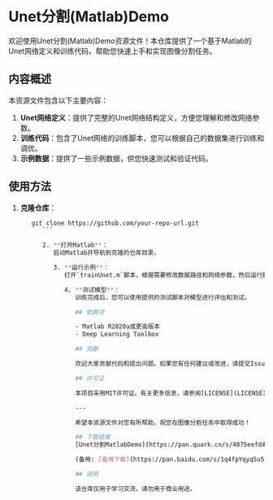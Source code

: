 # Unet分割(Matlab)Demo

欢迎使用Unet分割(Matlab)Demo资源文件！本仓库提供了一个基于Matlab的Unet网络定义和训练代码，帮助您快速上手和实现图像分割任务。

## 内容概述

本资源文件包含以下主要内容：

1. **Unet网络定义**：提供了完整的Unet网络结构定义，方便您理解和修改网络参数。
2. **训练代码**：包含了Unet网络的训练脚本，您可以根据自己的数据集进行训练和调优。
3. **示例数据**：提供了一些示例数据，供您快速测试和验证代码。

## 使用方法

1. **克隆仓库**：
   ```bash
      git clone https://github.com/your-repo-url.git
         ```

         2. **打开Matlab**：
            启动Matlab并导航到克隆的仓库目录。

            3. **运行示例**：
               打开`trainUnet.m`脚本，根据需要修改数据路径和网络参数，然后运行脚本进行训练。

               4. **测试模型**：
                  训练完成后，您可以使用提供的测试脚本对模型进行评估和测试。

                  ## 依赖项

                  - Matlab R2020a或更高版本
                  - Deep Learning Toolbox

                  ## 贡献

                  欢迎大家贡献代码和提出问题。如果您有任何建议或改进，请提交Issue或Pull Request。

                  ## 许可证

                  本项目采用MIT许可证。有关更多信息，请参阅[LICENSE](LICENSE)文件。

                  ---

                  希望本资源文件对您有所帮助，祝您在图像分割任务中取得成功！

                  ## 下载链接
                  [Unet分割MatlabDemo](https://pan.quark.cn/s/4875eefd407d) 

                  (备用: [备用下载](https://pan.baidu.com/s/1q4fpYqyq5u5NGJ88QR_DXw?pwd=1234))

                  ## 说明

                  该仓库仅用于学习交流，请勿用于商业用途。
